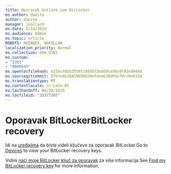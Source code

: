 ```yaml
---
title: Oporavak Outlook.com BitLocker
ms.author: daeite
author: daeite
manager: joallard
ms.date: 5/14/2019
ms.audience: Admin
ms.topic: article
ROBOTS: NOINDEX, NOFOLLOW
localization_priority: Normal
ms.collection: Adm_O365
ms.custom:
- "2381"
- "9000545"
ms.openlocfilehash: e25bc485b3550f1985673ea59ca56cdf41e9044d
ms.sourcegitcommit: 5fb7a4b28859690020efdea630d03e70cc0e6334
ms.translationtype: MT
ms.contentlocale: sr-Latn-RS
ms.lasthandoff: 06/28/2019
ms.locfileid: "35377207"
---
```

# <a name="bitlocker-recovery"></a><span data-ttu-id="32631-102">Oporavak BitLocker</span><span class="sxs-lookup"><span data-stu-id="32631-102">BitLocker recovery</span></span>

<span data-ttu-id="32631-103">Idi na [uređajima](https://account.microsoft.com/devices/recoverykey) da biste videli ključeve za oporavak BitLocker.</span><span class="sxs-lookup"><span data-stu-id="32631-103">Go to [Devices](https://account.microsoft.com/devices/recoverykey) to view your BitLocker recovery keys.</span></span>

<span data-ttu-id="32631-104">Vidim [naći moje BitLocker ključ za oporavak](https://support.microsoft.com/help/4026181) za više informacija.</span><span class="sxs-lookup"><span data-stu-id="32631-104">See [Find my BitLocker recovery key](https://support.microsoft.com/help/4026181) for more information.</span></span>